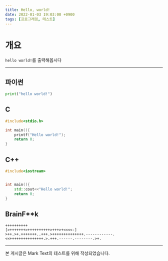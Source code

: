 ```yaml
---
title: Hello, world!
date: 2022-01-03 19:03:00 +0900
tags: [프로그래밍, 테스트]
---
```


# 개요

`hello world!`를 출력해봅시다

---

## 파이썬

```python
print("hello world!")
```

## C

```c
#include<stdio.h>

int main(){
    printf("Hello world!");
    return 0;
}
```

## C++

```cpp
#include<iostream>


int main(){
    std::cout<<"Hello world!";
    return 0;
}
```

## BrainF**k

```brainfuck
++++++++++
[>+++++++>++++++++++>+++>+<<<<-]
>++.>+.+++++++..+++.>++++++++++++++.------------.<<+++++++++++++++.>.+++.------.--------.>+.
```

---

본 게시글은 Mark Text의 테스트를 위해 작성되었습니다.

